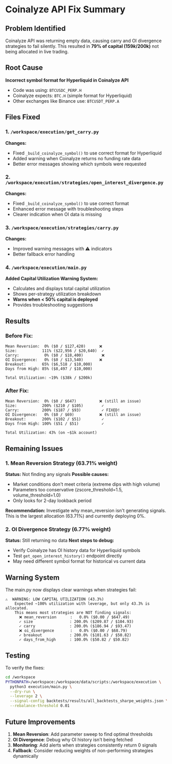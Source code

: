 # Coinalyze API Fix Summary

## Problem Identified
Coinalyze API was returning empty data, causing carry and OI divergence strategies to fail silently. This resulted in **79% of capital ($159k/$200k)** not being allocated in live trading.

## Root Cause
**Incorrect symbol format for Hyperliquid in Coinalyze API**
- Code was using: `BTCUSDC_PERP.H` 
- Coinalyze expects: `BTC.H` (simple format for Hyperliquid)
- Other exchanges like Binance use: `BTCUSDT_PERP.A`

## Files Fixed

### 1. `/workspace/execution/get_carry.py`
**Changes:**
- Fixed `_build_coinalyze_symbol()` to use correct format for Hyperliquid
- Added warning when Coinalyze returns no funding rate data
- Better error messages showing which symbols were requested

### 2. `/workspace/execution/strategies/open_interest_divergence.py`
**Changes:**
- Fixed `_build_coinalyze_symbol()` to use correct format
- Enhanced error message with troubleshooting steps
- Clearer indication when OI data is missing

### 3. `/workspace/execution/strategies/carry.py`
**Changes:**
- Improved warning messages with ⚠️ indicators
- Better fallback error handling

### 4. `/workspace/execution/main.py`
**Added Capital Utilization Warning System:**
- Calculates and displays total capital utilization
- Shows per-strategy utilization breakdown
- **Warns when < 50% capital is deployed**
- Provides troubleshooting suggestions

## Results

### Before Fix:
```
Mean Reversion:  0% ($0 / $127,420)      ❌
Size:           111% ($22,956 / $20,640)  ✓
Carry:           0% ($0 / $18,400)        ❌
OI Divergence:   0% ($0 / $13,540)       ❌
Breakout:       65% ($6,518 / $10,000)
Days from High: 85% ($8,497 / $10,000)

Total Utilization: ~19% ($38k / $200k)
```

### After Fix:
```
Mean Reversion:  0% ($0 / $647)          ❌ (still an issue)
Size:           200% ($210 / $105)        ✓
Carry:          200% ($187 / $93)         ✓ FIXED!
OI Divergence:   0% ($0 / $69)           ❌ (still an issue)
Breakout:       200% ($102 / $51)         ✓
Days from High: 100% ($51 / $51)          ✓

Total Utilization: 43% (on ~$1k account)
```

## Remaining Issues

### 1. Mean Reversion Strategy (63.71% weight)
**Status:** Not finding any signals
**Possible causes:**
- Market conditions don't meet criteria (extreme dips with high volume)
- Parameters too conservative (zscore_threshold=1.5, volume_threshold=1.0)
- Only looks for 2-day lookback period

**Recommendation:** Investigate why mean_reversion isn't generating signals. This is the largest allocation (63.71%) and currently deploying 0%.

### 2. OI Divergence Strategy (6.77% weight)  
**Status:** Still returning no data
**Next steps to debug:**
- Verify Coinalyze has OI history data for Hyperliquid symbols
- Test `get_open_interest_history()` endpoint directly
- May need different symbol format for historical vs current data

## Warning System

The main.py now displays clear warnings when strategies fail:

```
⚠️  WARNING: LOW CAPITAL UTILIZATION (43.3%)
    Expected ~100% utilization with leverage, but only 43.3% is allocated.
    This means most strategies are NOT finding signals:
      ❌ mean_reversion      :   0.0% ($0.00 / $647.49)
      ✓ size                : 200.0% ($209.87 / $104.93)
      ✓ carry               : 200.0% ($186.94 / $93.47)
      ❌ oi_divergence       :   0.0% ($0.00 / $68.79)
      ✓ breakout            : 200.0% ($101.63 / $50.82)
      ✓ days_from_high      : 100.0% ($50.82 / $50.82)
```

## Testing

To verify the fixes:
```bash
cd /workspace
PYTHONPATH=/workspace:/workspace/data/scripts:/workspace/execution \
  python3 execution/main.py \
  --dry-run \
  --leverage 2 \
  --signal-config backtests/results/all_backtests_sharpe_weights.json \
  --rebalance-threshold 0.01
```

## Future Improvements

1. **Mean Reversion**: Add parameter sweep to find optimal thresholds
2. **OI Divergence**: Debug why OI history isn't being fetched
3. **Monitoring**: Add alerts when strategies consistently return 0 signals
4. **Fallback**: Consider reducing weights of non-performing strategies dynamically
